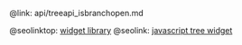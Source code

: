 @link: api/treeapi_isbranchopen.md

@seolinktop: [widget library](https://webix.com)
@seolink: [javascript tree widget](https://webix.com/widget/tree/)